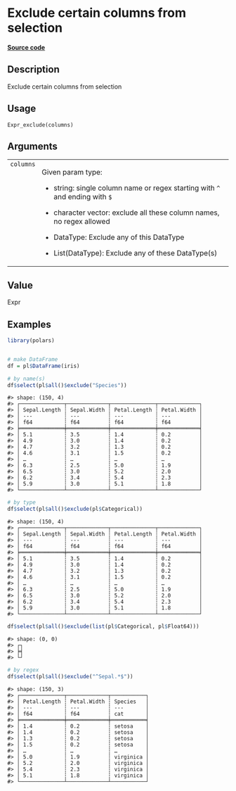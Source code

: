 

# Exclude certain columns from selection

[**Source code**](https://github.com/pola-rs/r-polars/tree/main/R/expr__expr.R#L1067)

## Description

Exclude certain columns from selection

## Usage

<pre><code class='language-R'>Expr_exclude(columns)
</code></pre>

## Arguments

<table>
<tr>
<td style="white-space: nowrap; font-family: monospace; vertical-align: top">
<code id="Expr_exclude_:_columns">columns</code>
</td>
<td>

Given param type:

<ul>
<li>

string: single column name or regex starting with <code>^</code> and
ending with <code>$</code>

</li>
<li>

character vector: exclude all these column names, no regex allowed

</li>
<li>

DataType: Exclude any of this DataType

</li>
<li>

List(DataType): Exclude any of these DataType(s)

</li>
</ul>
</td>
</tr>
</table>

## Value

Expr

## Examples

``` r
library(polars)


# make DataFrame
df = pl$DataFrame(iris)

# by name(s)
df$select(pl$all()$exclude("Species"))
```

    #> shape: (150, 4)
    #> ┌──────────────┬─────────────┬──────────────┬─────────────┐
    #> │ Sepal.Length ┆ Sepal.Width ┆ Petal.Length ┆ Petal.Width │
    #> │ ---          ┆ ---         ┆ ---          ┆ ---         │
    #> │ f64          ┆ f64         ┆ f64          ┆ f64         │
    #> ╞══════════════╪═════════════╪══════════════╪═════════════╡
    #> │ 5.1          ┆ 3.5         ┆ 1.4          ┆ 0.2         │
    #> │ 4.9          ┆ 3.0         ┆ 1.4          ┆ 0.2         │
    #> │ 4.7          ┆ 3.2         ┆ 1.3          ┆ 0.2         │
    #> │ 4.6          ┆ 3.1         ┆ 1.5          ┆ 0.2         │
    #> │ …            ┆ …           ┆ …            ┆ …           │
    #> │ 6.3          ┆ 2.5         ┆ 5.0          ┆ 1.9         │
    #> │ 6.5          ┆ 3.0         ┆ 5.2          ┆ 2.0         │
    #> │ 6.2          ┆ 3.4         ┆ 5.4          ┆ 2.3         │
    #> │ 5.9          ┆ 3.0         ┆ 5.1          ┆ 1.8         │
    #> └──────────────┴─────────────┴──────────────┴─────────────┘

``` r
# by type
df$select(pl$all()$exclude(pl$Categorical))
```

    #> shape: (150, 4)
    #> ┌──────────────┬─────────────┬──────────────┬─────────────┐
    #> │ Sepal.Length ┆ Sepal.Width ┆ Petal.Length ┆ Petal.Width │
    #> │ ---          ┆ ---         ┆ ---          ┆ ---         │
    #> │ f64          ┆ f64         ┆ f64          ┆ f64         │
    #> ╞══════════════╪═════════════╪══════════════╪═════════════╡
    #> │ 5.1          ┆ 3.5         ┆ 1.4          ┆ 0.2         │
    #> │ 4.9          ┆ 3.0         ┆ 1.4          ┆ 0.2         │
    #> │ 4.7          ┆ 3.2         ┆ 1.3          ┆ 0.2         │
    #> │ 4.6          ┆ 3.1         ┆ 1.5          ┆ 0.2         │
    #> │ …            ┆ …           ┆ …            ┆ …           │
    #> │ 6.3          ┆ 2.5         ┆ 5.0          ┆ 1.9         │
    #> │ 6.5          ┆ 3.0         ┆ 5.2          ┆ 2.0         │
    #> │ 6.2          ┆ 3.4         ┆ 5.4          ┆ 2.3         │
    #> │ 5.9          ┆ 3.0         ┆ 5.1          ┆ 1.8         │
    #> └──────────────┴─────────────┴──────────────┴─────────────┘

``` r
df$select(pl$all()$exclude(list(pl$Categorical, pl$Float64)))
```

    #> shape: (0, 0)
    #> ┌┐
    #> ╞╡
    #> └┘

``` r
# by regex
df$select(pl$all()$exclude("^Sepal.*$"))
```

    #> shape: (150, 3)
    #> ┌──────────────┬─────────────┬───────────┐
    #> │ Petal.Length ┆ Petal.Width ┆ Species   │
    #> │ ---          ┆ ---         ┆ ---       │
    #> │ f64          ┆ f64         ┆ cat       │
    #> ╞══════════════╪═════════════╪═══════════╡
    #> │ 1.4          ┆ 0.2         ┆ setosa    │
    #> │ 1.4          ┆ 0.2         ┆ setosa    │
    #> │ 1.3          ┆ 0.2         ┆ setosa    │
    #> │ 1.5          ┆ 0.2         ┆ setosa    │
    #> │ …            ┆ …           ┆ …         │
    #> │ 5.0          ┆ 1.9         ┆ virginica │
    #> │ 5.2          ┆ 2.0         ┆ virginica │
    #> │ 5.4          ┆ 2.3         ┆ virginica │
    #> │ 5.1          ┆ 1.8         ┆ virginica │
    #> └──────────────┴─────────────┴───────────┘
